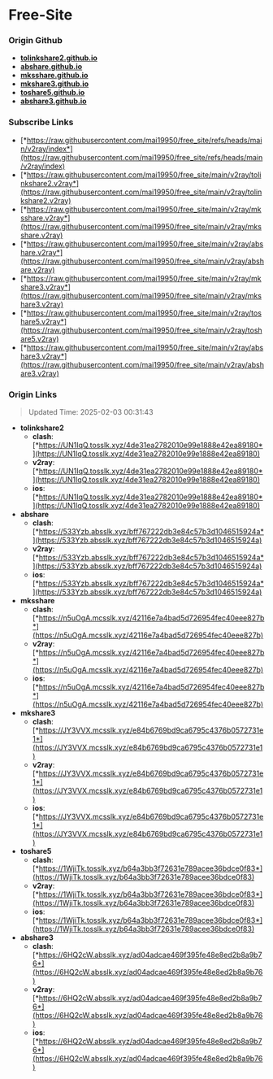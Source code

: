 # Free-Site

### Origin Github

- [**tolinkshare2.github.io**](https://github.com/tolinkshare2/tolinkshare2.github.io)
- [**abshare.github.io**](https://github.com/abshare/abshare.github.io)
- [**mksshare.github.io**](https://github.com/mksshare/mksshare.github.io)
- [**mkshare3.github.io**](https://github.com/mkshare3/mkshare3.github.io)
- [**toshare5.github.io**](https://github.com/toshare5/toshare5.github.io)
- [**abshare3.github.io**](https://github.com/abshare3/abshare3.github.io)

### Subscribe Links

- [*https://raw.githubusercontent.com/mai19950/free_site/refs/heads/main/v2ray/index*](https://raw.githubusercontent.com/mai19950/free_site/refs/heads/main/v2ray/index)
- [*https://raw.githubusercontent.com/mai19950/free_site/main/v2ray/tolinkshare2.v2ray*](https://raw.githubusercontent.com/mai19950/free_site/main/v2ray/tolinkshare2.v2ray)
- [*https://raw.githubusercontent.com/mai19950/free_site/main/v2ray/mksshare.v2ray*](https://raw.githubusercontent.com/mai19950/free_site/main/v2ray/mksshare.v2ray)
- [*https://raw.githubusercontent.com/mai19950/free_site/main/v2ray/abshare.v2ray*](https://raw.githubusercontent.com/mai19950/free_site/main/v2ray/abshare.v2ray)
- [*https://raw.githubusercontent.com/mai19950/free_site/main/v2ray/mkshare3.v2ray*](https://raw.githubusercontent.com/mai19950/free_site/main/v2ray/mkshare3.v2ray)
- [*https://raw.githubusercontent.com/mai19950/free_site/main/v2ray/toshare5.v2ray*](https://raw.githubusercontent.com/mai19950/free_site/main/v2ray/toshare5.v2ray)
- [*https://raw.githubusercontent.com/mai19950/free_site/main/v2ray/abshare3.v2ray*](https://raw.githubusercontent.com/mai19950/free_site/main/v2ray/abshare3.v2ray)

### Origin Links

> Updated Time: 2025-02-03 00:31:43

- **tolinkshare2**
  - **clash**: [*https://UN1IqQ.tosslk.xyz/4de31ea2782010e99e1888e42ea89180*](https://UN1IqQ.tosslk.xyz/4de31ea2782010e99e1888e42ea89180)
  - **v2ray**: [*https://UN1IqQ.tosslk.xyz/4de31ea2782010e99e1888e42ea89180*](https://UN1IqQ.tosslk.xyz/4de31ea2782010e99e1888e42ea89180)
  - **ios**: [*https://UN1IqQ.tosslk.xyz/4de31ea2782010e99e1888e42ea89180*](https://UN1IqQ.tosslk.xyz/4de31ea2782010e99e1888e42ea89180)
- **abshare**
  - **clash**: [*https://533Yzb.absslk.xyz/bff767222db3e84c57b3d1046515924a*](https://533Yzb.absslk.xyz/bff767222db3e84c57b3d1046515924a)
  - **v2ray**: [*https://533Yzb.absslk.xyz/bff767222db3e84c57b3d1046515924a*](https://533Yzb.absslk.xyz/bff767222db3e84c57b3d1046515924a)
  - **ios**: [*https://533Yzb.absslk.xyz/bff767222db3e84c57b3d1046515924a*](https://533Yzb.absslk.xyz/bff767222db3e84c57b3d1046515924a)
- **mksshare**
  - **clash**: [*https://n5uOgA.mcsslk.xyz/42116e7a4bad5d726954fec40eee827b*](https://n5uOgA.mcsslk.xyz/42116e7a4bad5d726954fec40eee827b)
  - **v2ray**: [*https://n5uOgA.mcsslk.xyz/42116e7a4bad5d726954fec40eee827b*](https://n5uOgA.mcsslk.xyz/42116e7a4bad5d726954fec40eee827b)
  - **ios**: [*https://n5uOgA.mcsslk.xyz/42116e7a4bad5d726954fec40eee827b*](https://n5uOgA.mcsslk.xyz/42116e7a4bad5d726954fec40eee827b)
- **mkshare3**
  - **clash**: [*https://JY3VVX.mcsslk.xyz/e84b6769bd9ca6795c4376b0572731e1*](https://JY3VVX.mcsslk.xyz/e84b6769bd9ca6795c4376b0572731e1)
  - **v2ray**: [*https://JY3VVX.mcsslk.xyz/e84b6769bd9ca6795c4376b0572731e1*](https://JY3VVX.mcsslk.xyz/e84b6769bd9ca6795c4376b0572731e1)
  - **ios**: [*https://JY3VVX.mcsslk.xyz/e84b6769bd9ca6795c4376b0572731e1*](https://JY3VVX.mcsslk.xyz/e84b6769bd9ca6795c4376b0572731e1)
- **toshare5**
  - **clash**: [*https://1WjiTk.tosslk.xyz/b64a3bb3f72631e789acee36bdce0f83*](https://1WjiTk.tosslk.xyz/b64a3bb3f72631e789acee36bdce0f83)
  - **v2ray**: [*https://1WjiTk.tosslk.xyz/b64a3bb3f72631e789acee36bdce0f83*](https://1WjiTk.tosslk.xyz/b64a3bb3f72631e789acee36bdce0f83)
  - **ios**: [*https://1WjiTk.tosslk.xyz/b64a3bb3f72631e789acee36bdce0f83*](https://1WjiTk.tosslk.xyz/b64a3bb3f72631e789acee36bdce0f83)
- **abshare3**
  - **clash**: [*https://6HQ2cW.absslk.xyz/ad04adcae469f395fe48e8ed2b8a9b76*](https://6HQ2cW.absslk.xyz/ad04adcae469f395fe48e8ed2b8a9b76)
  - **v2ray**: [*https://6HQ2cW.absslk.xyz/ad04adcae469f395fe48e8ed2b8a9b76*](https://6HQ2cW.absslk.xyz/ad04adcae469f395fe48e8ed2b8a9b76)
  - **ios**: [*https://6HQ2cW.absslk.xyz/ad04adcae469f395fe48e8ed2b8a9b76*](https://6HQ2cW.absslk.xyz/ad04adcae469f395fe48e8ed2b8a9b76)
